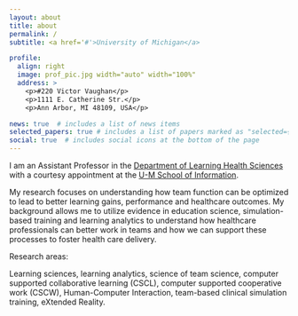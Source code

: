 ```yaml
---
layout: about
title: about
permalink: /
subtitle: <a href='#'>University of Michigan</a> 

profile:
  align: right
  image: prof_pic.jpg width="auto" width="100%"
  address: >
    <p>#220 Victor Vaughan</p>
    <p>1111 E. Catherine Str.</p>
    <p>Ann Arbor, MI 48109, USA</p>

news: true  # includes a list of news items
selected_papers: true # includes a list of papers marked as "selected={true}"
social: true  # includes social icons at the bottom of the page
---
```


I am an Assistant Professor in the [Department of Learning Health Sciences](https://medicine.umich.edu/dept/learning-health-sciences) with a courtesy appointment at the [U-M School of Information](https://www.si.umich.edu/people/vitaliy-popov). 

My research focuses on understanding how team function can be optimized to lead to better learning gains, performance and healthcare outcomes. My background allows me to utilize evidence in education science, simulation-based training and learning analytics to understand how healthcare professionals can better work in teams and how we can support these processes to foster health care delivery.

<p class="font-weight-bold">Research areas:</p> Learning sciences, learning analytics, science of team science, computer supported collaborative learning (CSCL), computer supported cooperative work (CSCW),  Human-Computer Interaction, team-based clinical simulation training, eXtended Reality.


